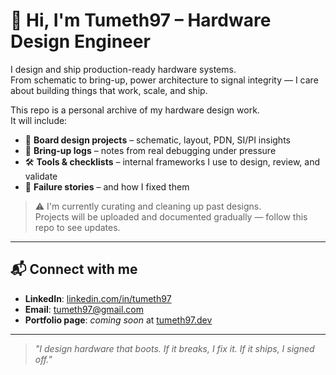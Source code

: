 # 👋 Hi, I'm Tumeth97 – Hardware Design Engineer

I design and ship production-ready hardware systems.  
From schematic to bring-up, power architecture to signal integrity — I care about building things that work, scale, and ship.

This repo is a personal archive of my hardware design work.  
It will include:

- 📁 **Board design projects** – schematic, layout, PDN, SI/PI insights  
- 🧠 **Bring-up logs** – notes from real debugging under pressure  
- 🛠️ **Tools & checklists** – internal frameworks I use to design, review, and validate  
- 🧪 **Failure stories** – and how I fixed them

> ⚠️ I'm currently curating and cleaning up past designs.  
Projects will be uploaded and documented gradually — follow this repo to see updates.

---

## 📬 Connect with me

- **LinkedIn**: [linkedin.com/in/tumeth97](https://linkedin.com/in/tumeth97)  
- **Email**: tumeth97@gmail.com  
- **Portfolio page**: _coming soon_ at [tumeth97.dev](https://tumeth97.dev)

---

> _"I design hardware that boots. If it breaks, I fix it. If it ships, I signed off."_  
